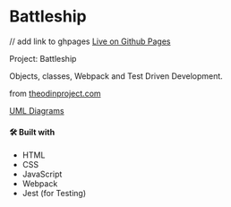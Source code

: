 # Battleship

// add link to ghpages
[Live on Github Pages]()

Project: Battleship

Objects, classes, Webpack and Test Driven Development.

from [theodinproject.com](https://www.theodinproject.com/paths/full-stack-javascript/courses/javascript/lessons/battleship)

[UML Diagrams](https://drive.google.com/file/d/1hH642jLdCPg-_Z4q7gYlY3RrJg0DCWNQ/view?usp=sharing)

#### 🛠️ Built with
* HTML
* CSS
* JavaScript
* Webpack
* Jest (for Testing)
